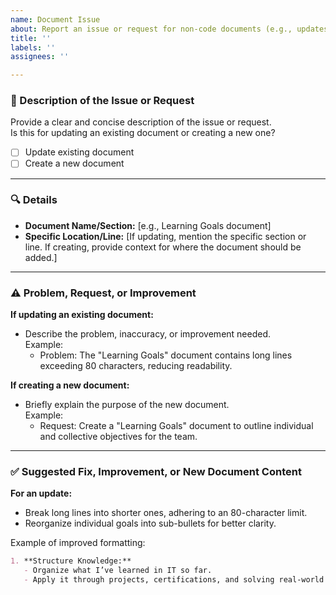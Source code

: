 ```yaml
---
name: Document Issue
about: Report an issue or request for non-code documents (e.g., updates or new documents)
title: ''
labels: ''
assignees: ''

---
```


### 📝 Description of the Issue or Request

Provide a clear and concise description of the issue or request.  
Is this for updating an existing document or creating a new one?  

- [ ] Update existing document  
- [ ] Create a new document  

---

### 🔍 Details

- **Document Name/Section:** [e.g., Learning Goals document]  
- **Specific Location/Line:** [If updating, mention the specific section or line. If creating, provide context for where the document should be added.]  

---

### ⚠️ Problem, Request, or Improvement

**If updating an existing document:**  
- Describe the problem, inaccuracy, or improvement needed.  
  Example:  
  - Problem: The "Learning Goals" document contains long lines exceeding 80 characters, reducing readability.  

**If creating a new document:**  
- Briefly explain the purpose of the new document.  
  Example:  
  - Request: Create a "Learning Goals" document to outline individual and collective objectives for the team.  

---

### ✅ Suggested Fix, Improvement, or New Document Content

**For an update:**  
- Break long lines into shorter ones, adhering to an 80-character limit.  
- Reorganize individual goals into sub-bullets for better clarity.  

Example of improved formatting:  
```markdown
1. **Structure Knowledge:**  
   - Organize what I’ve learned in IT so far.  
   - Apply it through projects, certifications, and solving real-world problems.
